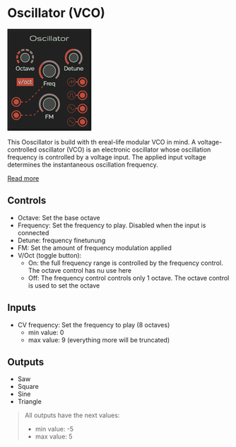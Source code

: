 # Oscillator (VCO)

![Oscillator](./images/oscillator.png)

This Ooscillator is build with th ereal-life modular VCO in mind.
A voltage-controlled oscillator (VCO) is an electronic oscillator whose oscillation frequency is controlled by a voltage input. The applied input voltage determines the instantaneous oscillation frequency.

[Read more](https://en.wikipedia.org/wiki/Voltage-controlled_oscillator)

## Controls
* Octave: Set the base octave
* Frequency: Set the frequency to play. Disabled when the input is connected
* Detune: frequency finetunung
* FM: Set the amount of frequency modulation applied
* V/Oct (toggle button):
  * On: the full frequency range is controlled by the frequency control. The octave control has nu use here
  * Off: The frequency control controls only 1 octave. The octave control is used to set the octave

## Inputs
* CV frequency: Set the frequency to play (8 octaves)
  * min value: 0
  * max value: 9 (everything more will be truncated)

## Outputs
* Saw
* Square
* Sine
* Triangle

> All outputs have the next values:
>   * min value: -5
>   * max value: 5
